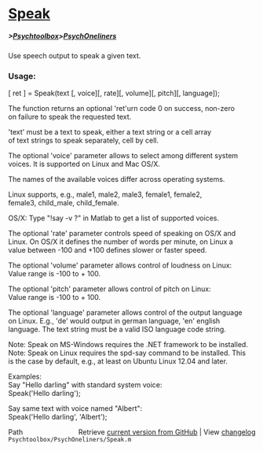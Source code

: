 # [Speak](Speak)
##### >[Psychtoolbox](Psychtoolbox)>[PsychOneliners](PsychOneliners)

Use speech output to speak a given text.  
  
### Usage:  
  
[ ret ] = Speak(text [, voice][, rate][, volume][, pitch][, language]);  
  
The function returns an optional 'ret'urn code 0 on success, non-zero  
on failure to speak the requested text.  
  
'text' must be a text to speak, either a text string or a cell array  
of text strings to speak separately, cell by cell.  
  
The optional 'voice' parameter allows to select among different system  
voices. It is supported on Linux and Mac OS/X.  
  
The names of the available voices differ across operating systems.  
  
Linux supports, e.g., male1,  male2,  male3,  female1,  female2,  
female3, child\_male, child\_female.  
  
OS/X: Type "!say -v ?" in Matlab to get a list of supported voices.  
  
The optional 'rate' parameter controls speed of speaking on OS/X and  
Linux. On OS/X it defines the number of words per minute, on Linux a  
value between -100 and +100 defines slower or faster speed.  
  
The optional 'volume' parameter allows control of loudness on Linux:  
Value range is -100 to + 100.  
  
The optional 'pitch' parameter allows control of pitch on Linux:  
Value range is -100 to + 100.  
  
The optional 'language' parameter allows control of the output language  
on Linux. E.g., 'de' would output in german language, 'en' english  
language. The text string must be a valid ISO language code string.  
  
Note: Speak on MS-Windows requires the .NET framework to be installed.  
Note: Speak on Linux requires the spd-say command to be installed. This  
is the case by default, e.g., at least on Ubuntu Linux 12.04 and later.  
  
Examples:  
Say "Hello darling" with standard system voice:  
Speak('Hello darling');  
  
Say same text with voice named "Albert":  
Speak('Hello darling', 'Albert');  
  




<div class="code_header" style="text-align:right;">
  <span style="float:left;">Path&nbsp;&nbsp;</span> <span class="counter">Retrieve <a href=
  "https://raw.github.com/Psychtoolbox-3/Psychtoolbox-3/beta/Psychtoolbox/PsychOneliners/Speak.m">current version from GitHub</a> | View <a href=
  "https://github.com/Psychtoolbox-3/Psychtoolbox-3/commits/beta/Psychtoolbox/PsychOneliners/Speak.m">changelog</a></span>
</div>
<div class="code">
  <code>Psychtoolbox/PsychOneliners/Speak.m</code>
</div>

